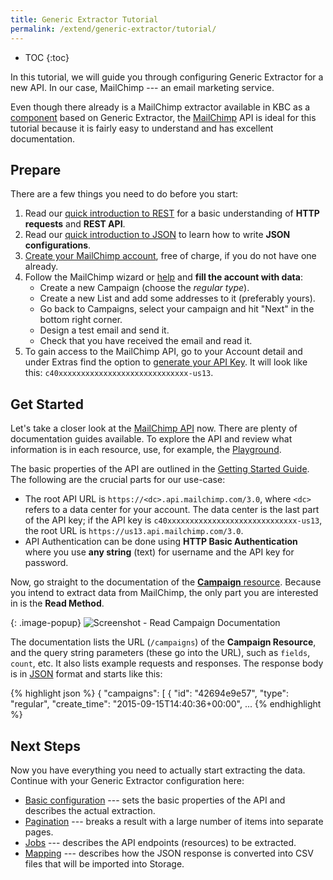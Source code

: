 ```yaml
---
title: Generic Extractor Tutorial
permalink: /extend/generic-extractor/tutorial/
---
```


* TOC
{:toc}

In this tutorial, we will guide you through configuring Generic Extractor for a new API.
In our case, MailChimp --- an email marketing service.

Even though there already is a MailChimp extractor available in KBC as a
[component](/extend/generic-extractor/publish/) based on Generic Extractor,
the [MailChimp](https://mailchimp.com/) API is ideal for this tutorial because it is fairly
easy to understand and has excellent documentation.

## Prepare
There are a few things you need to do before you start:

1. Read our [quick introduction to REST](/extend/generic-extractor/tutorial/rest/) for a basic understanding of
**HTTP requests** and **REST API**.
2. Read our [quick introduction to JSON](/extend/generic-extractor/tutorial/json/) to learn how to write **JSON
configurations**.
3. [Create your MailChimp account](https://login.mailchimp.com/signup/), free of charge, if you do not have one
already.
4. Follow the MailChimp wizard or [help](https://us13.admin.mailchimp.com/campaigns/) and **fill the account with
data**:
	- Create a new Campaign (choose the *regular type*).
	- Create a new List and add some addresses to it (preferably yours).
	- Go back to Campaigns, select your campaign and hit "Next" in the bottom right corner.
	- Design a test email and send it.
	- Check that you have received the email and read it.
5. To gain access to the MailChimp API, go to your Account detail and under Extras find the option to
[generate your API Key](https://mailchimp.com/help/about-api-keys/#Find-or-Generate-Your-API-Key).
It will look like this: `c40xxxxxxxxxxxxxxxxxxxxxxxxxxxxx-us13`.

## Get Started
Let's take a closer look at the [MailChimp API](https://mailchimp.com/developer/) now.
There are plenty of documentation guides available. To explore the API and review what information is in
each resource, use, for example, the [Playground](https://us1.api.mailchimp.com/playground/).

The basic properties of the API are outlined in the
[Getting Started Guide](https://mailchimp.com/developer/guides/get-started-with-mailchimp-api-3/#resources).
The following are the crucial parts for our use-case:

- The root API URL is `https://<dc>.api.mailchimp.com/3.0`, where `<dc>` refers to a data center for your
account. The data center is the last part of the API key; if the API key is
`c40xxxxxxxxxxxxxxxxxxxxxxxxxxxxx-us13`, the root URL is `https://us13.api.mailchimp.com/3.0`.
- API Authentication can be done using **HTTP Basic Authentication** where you use **any string** (text) for
username and the API key for password.

Now, go straight to the documentation of the
[**Campaign** resource](https://mailchimp.com/developer/reference/campaigns/).
Because you intend to extract data from MailChimp, the only part you are interested in is the **Read Method**.

{: .image-popup}
![Screenshot - Read Campaign Documentation](/extend/generic-extractor/tutorial/mailchimp-api-docs-1.png)

The documentation lists the URL (`/campaigns`) of the **Campaign Resource**, and the query string
parameters (these go into the URL), such as `fields`, `count`, etc. It also lists example
requests and responses. The response body is in [JSON](/extend/generic-extractor/tutorial/json) format and starts like this:

{% highlight json %}
{
  "campaigns": [
    {
      "id": "42694e9e57",
      "type": "regular",
      "create_time": "2015-09-15T14:40:36+00:00",
      ...
{% endhighlight %}

## Next Steps
Now you have everything you need to actually start extracting the data. Continue with your Generic Extractor
configuration here:

- [Basic configuration](/extend/generic-extractor/tutorial/basic/) --- sets the basic properties of the API and describes the actual extraction.
- [Pagination](/extend/generic-extractor/tutorial/pagination/) --- breaks a result with a
		large number of items into separate pages.
- [Jobs](/extend/generic-extractor/tutorial/jobs/) --- describes the API endpoints
		(resources) to be extracted.
- [Mapping](/extend/generic-extractor/tutorial/mapping/) --- describes how the JSON
		response is converted into CSV files that will be imported into Storage.